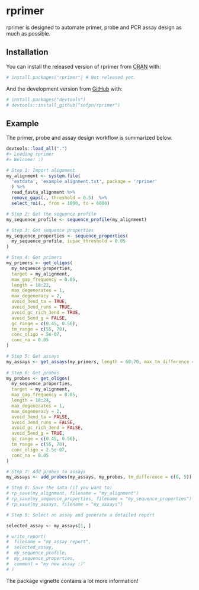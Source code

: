 
<!-- README.md is generated from README.Rmd. Please edit that file -->

# rprimer

<!-- badges: start -->

<!-- badges: end -->

rprimer is designed to automate primer, probe and PCR assay design as
much as possible.

## Installation

You can install the released version of rprimer from
[CRAN](https://CRAN.R-project.org) with:

``` r
# install.packages("rprimer") # Not released yet. 
```

And the development version from [GitHub](https://github.com/) with:

``` r
# install.packages("devtools")
# devtools::install_github("sofpn/rprimer")
```

## Example

The primer, probe and assay design workflow is summarized below.

``` r
devtools::load_all(".")
#> Loading rprimer
#> Welcome! :)

# Step 1: Import alignment 
my_alignment <- system.file(
  'extdata', 'example_alignment.txt', package = 'rprimer'
  ) %>%
  read_fasta_alignment %>%
  remove_gaps(., threshold = 0.5)  %>% 
  select_roi(., from = 1000, to = 6000) 

# Step 2: Get the sequence profile 
my_sequence_profile <- sequence_profile(my_alignment)

# Step 3: Get sequence properties 
my_sequence_properties <- sequence_properties(
  my_sequence_profile, iupac_threshold = 0.05 
) 

# Step 4: Get primers
my_primers <- get_oligos(
  my_sequence_properties, 
  target = my_alignment,
  max_gap_frequency = 0.05, 
  length = 18:22,
  max_degenerates = 1,
  max_degeneracy = 2, 
  avoid_3end_ta = TRUE, 
  avoid_3end_runs = TRUE,
  avoid_gc_rich_3end = TRUE,
  avoid_5end_g = FALSE,
  gc_range = c(0.45, 0.56),
  tm_range = c(55, 70), 
  conc_oligo = 5e-07, 
  conc_na = 0.05   
)

# Step 5: Get assays 
my_assays <- get_assays(my_primers, length = 60:70, max_tm_difference = 1) 
 
# Step 6: Get probes 
my_probes <- get_oligos(
  my_sequence_properties,
  target = my_alignment,
  max_gap_frequency = 0.05,
  length = 18:24,
  max_degenerates = 1,
  max_degeneracy = 2,
  avoid_3end_ta = FALSE,
  avoid_3end_runs = FALSE,
  avoid_gc_rich_3end = FALSE,
  avoid_5end_g = TRUE,
  gc_range = c(0.45, 0.56),
  tm_range = c(55, 70),
  conc_oligo = 2.5e-07, 
  conc_na = 0.05
)

# Step 7: Add probes to assays
my_assays <- add_probes(my_assays, my_probes, tm_difference = c(0, 5))  

# Step 8: Save the data (if you want to)
# rp_save(my_alignment, filename = "my_alignment")
# rp_save(my_sequence_properties, filename = "my_sequence_properties")
# rp_save(my_assays, filename = "my_assays")

# Step 9: Select an assay and generate a detailed report

selected_assay <- my_assays[1, ]

# write_report(
#  filename = "my_assay_report",
#  selected_assay,
#  my_sequence_profile,
#  my_sequence_properties,
#  comment = "my new assay :)"
# )
```

The package vignette contains a lot more information\!
